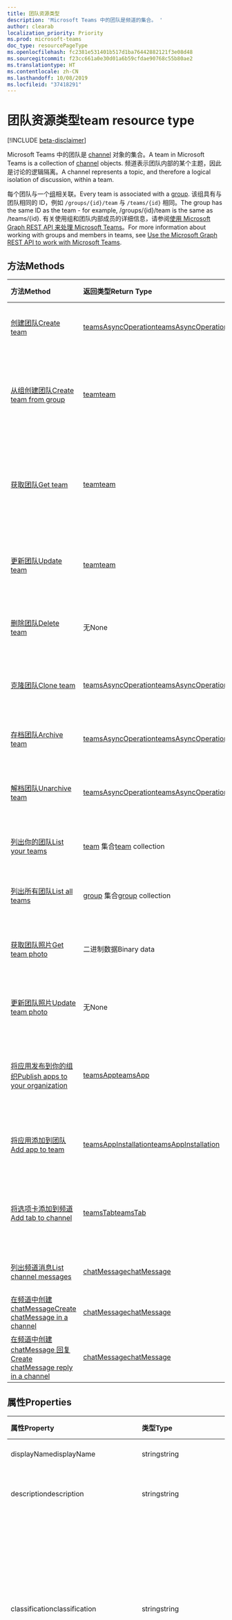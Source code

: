 ```yaml
---
title: 团队资源类型
description: 'Microsoft Teams 中的团队是频道的集合。 '
author: clearab
localization_priority: Priority
ms.prod: microsoft-teams
doc_type: resourcePageType
ms.openlocfilehash: fc2381e531401b517d1ba76442882121f3e08d48
ms.sourcegitcommit: f23cc661a0e30d01a6b59cfdae90768c55b80ae2
ms.translationtype: HT
ms.contentlocale: zh-CN
ms.lasthandoff: 10/08/2019
ms.locfileid: "37418291"
---
```

# <a name="team-resource-type"></a><span data-ttu-id="32e92-103">团队资源类型</span><span class="sxs-lookup"><span data-stu-id="32e92-103">team resource type</span></span>

[!INCLUDE [beta-disclaimer](../../includes/beta-disclaimer.md)]

<span data-ttu-id="32e92-104">Microsoft Teams 中的团队是 [channel](channel.md) 对象的集合。</span><span class="sxs-lookup"><span data-stu-id="32e92-104">A team in Microsoft Teams is a collection of [channel](channel.md) objects.</span></span> <span data-ttu-id="32e92-105">频道表示团队内部的某个主题，因此是讨论的逻辑隔离。</span><span class="sxs-lookup"><span data-stu-id="32e92-105">A channel represents a topic, and therefore a logical isolation of discussion, within a team.</span></span>

<span data-ttu-id="32e92-106">每个团队与一个[组](../resources/group.md)相关联。</span><span class="sxs-lookup"><span data-stu-id="32e92-106">Every team is associated with a [group](../resources/group.md).</span></span> <span data-ttu-id="32e92-107">该组具有与团队相同的 ID，例如 `/groups/{id}/team` 与 `/teams/{id}` 相同。</span><span class="sxs-lookup"><span data-stu-id="32e92-107">The group has the same ID as the team - for example, /groups/{id}/team is the same as /teams/{id}.</span></span> <span data-ttu-id="32e92-108">有关使用组和团队内部成员的详细信息，请参阅[使用 Microsoft Graph REST API 来处理 Microsoft Teams](teams-api-overview.md)。</span><span class="sxs-lookup"><span data-stu-id="32e92-108">For more information about working with groups and members in teams, see [Use the Microsoft Graph REST API to work with Microsoft Teams](teams-api-overview.md).</span></span>

## <a name="methods"></a><span data-ttu-id="32e92-109">方法</span><span class="sxs-lookup"><span data-stu-id="32e92-109">Methods</span></span>

| <span data-ttu-id="32e92-110">方法</span><span class="sxs-lookup"><span data-stu-id="32e92-110">Method</span></span>       | <span data-ttu-id="32e92-111">返回类型</span><span class="sxs-lookup"><span data-stu-id="32e92-111">Return Type</span></span>  |<span data-ttu-id="32e92-112">说明</span><span class="sxs-lookup"><span data-stu-id="32e92-112">Description</span></span>|
|:---------------|:--------|:----------|
|[<span data-ttu-id="32e92-113">创建团队</span><span class="sxs-lookup"><span data-stu-id="32e92-113">Create team</span></span>](../api/team-post.md) | [<span data-ttu-id="32e92-114">teamsAsyncOperation</span><span class="sxs-lookup"><span data-stu-id="32e92-114">teamsAsyncOperation</span></span>](teamsasyncoperation.md) | <span data-ttu-id="32e92-115">从头开始创建团队。</span><span class="sxs-lookup"><span data-stu-id="32e92-115">Create a team from scratch.</span></span> |
|[<span data-ttu-id="32e92-116">从组创建团队</span><span class="sxs-lookup"><span data-stu-id="32e92-116">Create team from group</span></span>](../api/team-put-teams.md) | [<span data-ttu-id="32e92-117">team</span><span class="sxs-lookup"><span data-stu-id="32e92-117">team</span></span>](team.md) | <span data-ttu-id="32e92-118">创建新的团队，或向现有组添加团队。</span><span class="sxs-lookup"><span data-stu-id="32e92-118">Create a new team, or add a team to an existing group.</span></span>|
|[<span data-ttu-id="32e92-119">获取团队</span><span class="sxs-lookup"><span data-stu-id="32e92-119">Get team</span></span>](../api/team-get.md) | [<span data-ttu-id="32e92-120">team</span><span class="sxs-lookup"><span data-stu-id="32e92-120">team</span></span>](team.md) | <span data-ttu-id="32e92-121">检索指定团队的属性和关系。</span><span class="sxs-lookup"><span data-stu-id="32e92-121">Retrieve the properties and relationships of the specified team.</span></span>|
|[<span data-ttu-id="32e92-122">更新团队</span><span class="sxs-lookup"><span data-stu-id="32e92-122">Update team</span></span>](../api/team-update.md) | [<span data-ttu-id="32e92-123">team</span><span class="sxs-lookup"><span data-stu-id="32e92-123">team</span></span>](team.md) |<span data-ttu-id="32e92-124">更新指定团队的属性。</span><span class="sxs-lookup"><span data-stu-id="32e92-124">Update the properties of the specified team.</span></span> |
|[<span data-ttu-id="32e92-125">删除团队</span><span class="sxs-lookup"><span data-stu-id="32e92-125">Delete team</span></span>](/graph/api/group-delete?view=graph-rest-1.0) | <span data-ttu-id="32e92-126">无</span><span class="sxs-lookup"><span data-stu-id="32e92-126">None</span></span> |<span data-ttu-id="32e92-127">删除团队及其关联的组。</span><span class="sxs-lookup"><span data-stu-id="32e92-127">Delete the team and its associated group.</span></span> |
|[<span data-ttu-id="32e92-128">克隆团队</span><span class="sxs-lookup"><span data-stu-id="32e92-128">Clone team</span></span>](../api/team-clone.md) | [<span data-ttu-id="32e92-129">teamsAsyncOperation</span><span class="sxs-lookup"><span data-stu-id="32e92-129">teamsAsyncOperation</span></span>](../resources/teamsasyncoperation.md) |<span data-ttu-id="32e92-130">复制团队及其关联的组。</span><span class="sxs-lookup"><span data-stu-id="32e92-130">Copy the team and its associated group.</span></span> |
|[<span data-ttu-id="32e92-131">存档团队</span><span class="sxs-lookup"><span data-stu-id="32e92-131">Archive team</span></span>](../api/team-archive.md) | [<span data-ttu-id="32e92-132">teamsAsyncOperation</span><span class="sxs-lookup"><span data-stu-id="32e92-132">teamsAsyncOperation</span></span>](../resources/teamsasyncoperation.md) |<span data-ttu-id="32e92-133">将团队置于只读状态。</span><span class="sxs-lookup"><span data-stu-id="32e92-133">Put the team in a read-only state.</span></span> |
|[<span data-ttu-id="32e92-134">解档团队</span><span class="sxs-lookup"><span data-stu-id="32e92-134">Unarchive team</span></span>](../api/team-unarchive.md) | [<span data-ttu-id="32e92-135">teamsAsyncOperation</span><span class="sxs-lookup"><span data-stu-id="32e92-135">teamsAsyncOperation</span></span>](../resources/teamsasyncoperation.md) |<span data-ttu-id="32e92-136">将团队还原到读写状态。</span><span class="sxs-lookup"><span data-stu-id="32e92-136">Restore the team to a read-write state.</span></span> |
|[<span data-ttu-id="32e92-137">列出你的团队</span><span class="sxs-lookup"><span data-stu-id="32e92-137">List your teams</span></span>](../api/user-list-joinedteams.md) | <span data-ttu-id="32e92-138">[team](team.md) 集合</span><span class="sxs-lookup"><span data-stu-id="32e92-138">[team](team.md) collection</span></span> | <span data-ttu-id="32e92-139">列出你属于的团队。</span><span class="sxs-lookup"><span data-stu-id="32e92-139">List the teams you are a member of.</span></span> |
|[<span data-ttu-id="32e92-140">列出所有团队</span><span class="sxs-lookup"><span data-stu-id="32e92-140">List all teams</span></span>](/graph/teams-list-all-teams) | <span data-ttu-id="32e92-141">[group](group.md) 集合</span><span class="sxs-lookup"><span data-stu-id="32e92-141">[group](group.md) collection</span></span> | <span data-ttu-id="32e92-142">列出具有团队的所有组。</span><span class="sxs-lookup"><span data-stu-id="32e92-142">List all groups that have teams.</span></span> |
|[<span data-ttu-id="32e92-143">获取团队照片</span><span class="sxs-lookup"><span data-stu-id="32e92-143">Get team photo</span></span>](../api/team-get-photo.md) | <span data-ttu-id="32e92-144">二进制数据</span><span class="sxs-lookup"><span data-stu-id="32e92-144">Binary data</span></span> | <span data-ttu-id="32e92-145">获取团队的照片（图片）。</span><span class="sxs-lookup"><span data-stu-id="32e92-145">Get the photo (picture) for a team.</span></span> |
|[<span data-ttu-id="32e92-146">更新团队照片</span><span class="sxs-lookup"><span data-stu-id="32e92-146">Update team photo</span></span>](../api/team-update-photo.md) | <span data-ttu-id="32e92-147">无</span><span class="sxs-lookup"><span data-stu-id="32e92-147">None</span></span> | <span data-ttu-id="32e92-148">更新团队的照片（图片）。</span><span class="sxs-lookup"><span data-stu-id="32e92-148">Update the photo (picture) for a team.</span></span> |
|[<span data-ttu-id="32e92-149">将应用发布到你的组织</span><span class="sxs-lookup"><span data-stu-id="32e92-149">Publish apps to your organization</span></span>](../resources/teamsapp.md)| [<span data-ttu-id="32e92-150">teamsApp</span><span class="sxs-lookup"><span data-stu-id="32e92-150">teamsApp</span></span>](../resources/teamsapp.md) | <span data-ttu-id="32e92-151">创建仅对你的组织可见的 Teams 应用。</span><span class="sxs-lookup"><span data-stu-id="32e92-151">Create Teams apps visible only to your organization.</span></span> |
|[<span data-ttu-id="32e92-152">将应用添加到团队</span><span class="sxs-lookup"><span data-stu-id="32e92-152">Add app to team</span></span>](../api/teamsappinstallation-add.md) | [<span data-ttu-id="32e92-153">teamsAppInstallation</span><span class="sxs-lookup"><span data-stu-id="32e92-153">teamsAppInstallation</span></span>](teamsappinstallation.md) | <span data-ttu-id="32e92-154">将应用添加（安装）到团队。</span><span class="sxs-lookup"><span data-stu-id="32e92-154">Adds (installs) an app to a team.</span></span>|
|[<span data-ttu-id="32e92-155">将选项卡添加到频道</span><span class="sxs-lookup"><span data-stu-id="32e92-155">Add tab to channel</span></span>](../api/teamstab-add.md) | [<span data-ttu-id="32e92-156">teamsTab</span><span class="sxs-lookup"><span data-stu-id="32e92-156">teamsTab</span></span>](../resources/teamstab.md) | <span data-ttu-id="32e92-157">将选项卡添加（安装）到团队的频道。</span><span class="sxs-lookup"><span data-stu-id="32e92-157">Adds (installs) a tab to a team's channel.</span></span>|
|[<span data-ttu-id="32e92-158">列出频道消息</span><span class="sxs-lookup"><span data-stu-id="32e92-158">List channel messages</span></span>](../api/channel-list-messages.md)  | [<span data-ttu-id="32e92-159">chatMessage</span><span class="sxs-lookup"><span data-stu-id="32e92-159">chatMessage</span></span>](../resources/chatmessage.md) | [<span data-ttu-id="32e92-160">获取频道中的消息</span><span class="sxs-lookup"><span data-stu-id="32e92-160">Get messages in a channel</span></span>](../api/channel-list-messages.md) |
|[<span data-ttu-id="32e92-161">在频道中创建 chatMessage</span><span class="sxs-lookup"><span data-stu-id="32e92-161">Create chatMessage in a channel</span></span>](../api/channel-post-messages.md)  | [<span data-ttu-id="32e92-162">chatMessage</span><span class="sxs-lookup"><span data-stu-id="32e92-162">chatMessage</span></span>](../resources/chatmessage.md) | <span data-ttu-id="32e92-163">向频道发送消息。</span><span class="sxs-lookup"><span data-stu-id="32e92-163">Send a message to a channel</span></span> |
|[<span data-ttu-id="32e92-164">在频道中创建 chatMessage 回复</span><span class="sxs-lookup"><span data-stu-id="32e92-164">Create chatMessage reply in a channel</span></span>](../api/channel-post-messagereply.md) | [<span data-ttu-id="32e92-165">chatMessage</span><span class="sxs-lookup"><span data-stu-id="32e92-165">chatMessage</span></span>](../resources/chatmessage.md) | <span data-ttu-id="32e92-166">在频道中回复消息。</span><span class="sxs-lookup"><span data-stu-id="32e92-166">Reply to a message in a channel</span></span> |

## <a name="properties"></a><span data-ttu-id="32e92-167">属性</span><span class="sxs-lookup"><span data-stu-id="32e92-167">Properties</span></span>

| <span data-ttu-id="32e92-168">属性</span><span class="sxs-lookup"><span data-stu-id="32e92-168">Property</span></span> | <span data-ttu-id="32e92-169">类型</span><span class="sxs-lookup"><span data-stu-id="32e92-169">Type</span></span> | <span data-ttu-id="32e92-170">说明</span><span class="sxs-lookup"><span data-stu-id="32e92-170">Description</span></span> |
|:---------------|:--------|:----------|
|<span data-ttu-id="32e92-171">displayName</span><span class="sxs-lookup"><span data-stu-id="32e92-171">displayName</span></span>|<span data-ttu-id="32e92-172">string</span><span class="sxs-lookup"><span data-stu-id="32e92-172">string</span></span>| <span data-ttu-id="32e92-173">团队的名称。</span><span class="sxs-lookup"><span data-stu-id="32e92-173">The name of the team.</span></span> |
|<span data-ttu-id="32e92-174">description</span><span class="sxs-lookup"><span data-stu-id="32e92-174">description</span></span>|<span data-ttu-id="32e92-175">string</span><span class="sxs-lookup"><span data-stu-id="32e92-175">string</span></span>| <span data-ttu-id="32e92-176">组的说明（可选）。</span><span class="sxs-lookup"><span data-stu-id="32e92-176">An optional description for the team.</span></span> |
|<span data-ttu-id="32e92-177">classification</span><span class="sxs-lookup"><span data-stu-id="32e92-177">classification</span></span>|<span data-ttu-id="32e92-178">string</span><span class="sxs-lookup"><span data-stu-id="32e92-178">string</span></span>| <span data-ttu-id="32e92-179">标签（可选）。</span><span class="sxs-lookup"><span data-stu-id="32e92-179">An optional label.</span></span> <span data-ttu-id="32e92-180">通常说明团队的数据或业务敏感性。</span><span class="sxs-lookup"><span data-stu-id="32e92-180">Typically describes the data or business sensitivity of the team.</span></span> <span data-ttu-id="32e92-181">必须与租户目录中的一个预配置集匹配。</span><span class="sxs-lookup"><span data-stu-id="32e92-181">Must match one of a pre-configured set in the tenant's directory.</span></span> |
|<span data-ttu-id="32e92-182">specialization</span><span class="sxs-lookup"><span data-stu-id="32e92-182">specialization</span></span>|[<span data-ttu-id="32e92-183">teamSpecialization</span><span class="sxs-lookup"><span data-stu-id="32e92-183">teamSpecialization</span></span>](teamspecialization.md)| <span data-ttu-id="32e92-184">可选。</span><span class="sxs-lookup"><span data-stu-id="32e92-184">Optional.</span></span> <span data-ttu-id="32e92-185">指示团队是否适用于特定用例。</span><span class="sxs-lookup"><span data-stu-id="32e92-185">Indicates whether the team is intended for a particular use case.</span></span>  <span data-ttu-id="32e92-186">每个团队专用化都可以访问针对其用例的独特行为和体验。</span><span class="sxs-lookup"><span data-stu-id="32e92-186">Each team specialization has access to unique behaviors and experiences targeted to its use case.</span></span> |
|<span data-ttu-id="32e92-187">visibility</span><span class="sxs-lookup"><span data-stu-id="32e92-187">visibility</span></span>|[<span data-ttu-id="32e92-188">teamVisibilityType</span><span class="sxs-lookup"><span data-stu-id="32e92-188">teamVisibilityType</span></span>](teamvisibilitytype.md)| <span data-ttu-id="32e92-189">组和团队的可见性。</span><span class="sxs-lookup"><span data-stu-id="32e92-189">The visibility of a the group and team.</span></span> <span data-ttu-id="32e92-190">默认值为 Public。</span><span class="sxs-lookup"><span data-stu-id="32e92-190">Defaults to Public.</span></span> |
|<span data-ttu-id="32e92-191">funSettings</span><span class="sxs-lookup"><span data-stu-id="32e92-191">funSettings</span></span>|[<span data-ttu-id="32e92-192">teamFunSettings</span><span class="sxs-lookup"><span data-stu-id="32e92-192">teamFunSettings</span></span>](teamfunsettings.md) |<span data-ttu-id="32e92-193">用于配置团队中 Giphy、成员和贴纸使用情况的设置。</span><span class="sxs-lookup"><span data-stu-id="32e92-193">Settings to configure use of Giphy, memes, and stickers in the team.</span></span>|
|<span data-ttu-id="32e92-194">guestSettings</span><span class="sxs-lookup"><span data-stu-id="32e92-194">guestSettings</span></span>|[<span data-ttu-id="32e92-195">teamGuestSettings</span><span class="sxs-lookup"><span data-stu-id="32e92-195">teamGuestSettings</span></span>](teamguestsettings.md) |<span data-ttu-id="32e92-196">用于配置来宾是否可以在团队中创建、更新或删除频道的设置。</span><span class="sxs-lookup"><span data-stu-id="32e92-196">Settings to configure whether guests can create, update, or delete channels in the team.</span></span>|
|<span data-ttu-id="32e92-197">internalId</span><span class="sxs-lookup"><span data-stu-id="32e92-197">internalId</span></span> | <span data-ttu-id="32e92-198">字符串</span><span class="sxs-lookup"><span data-stu-id="32e92-198">string</span></span> | <span data-ttu-id="32e92-199">已在一些位置（如审核日志/[Office 365 管理活动 API](https://docs.microsoft.com/zh-CN/office/office-365-management-api/office-365-management-activity-api-reference)）使用的团队唯一 ID。</span><span class="sxs-lookup"><span data-stu-id="32e92-199">A unique ID for the team that has been used in a few places such as the audit log/[Office 365 Management Activity API](https://docs.microsoft.com/zh-CN/office/office-365-management-api/office-365-management-activity-api-reference).</span></span> |
|<span data-ttu-id="32e92-200">isArchived</span><span class="sxs-lookup"><span data-stu-id="32e92-200">isArchived</span></span>|<span data-ttu-id="32e92-201">Boolean</span><span class="sxs-lookup"><span data-stu-id="32e92-201">Boolean</span></span>|<span data-ttu-id="32e92-202">此团队是否处于只读模式。</span><span class="sxs-lookup"><span data-stu-id="32e92-202">Whether this team is in read-only mode.</span></span> |
|<span data-ttu-id="32e92-203">memberSettings</span><span class="sxs-lookup"><span data-stu-id="32e92-203">memberSettings</span></span>|[<span data-ttu-id="32e92-204">teamMemberSettings</span><span class="sxs-lookup"><span data-stu-id="32e92-204">teamMemberSettings</span></span>](teammembersettings.md) |<span data-ttu-id="32e92-205">用于配置成员是否可以在团队中执行某些操作（例如，创建频道和添加机器人）的设置。</span><span class="sxs-lookup"><span data-stu-id="32e92-205">Settings to configure whether members can perform certain actions, for example, create channels and add bots, in the team.</span></span>|
|<span data-ttu-id="32e92-206">messagingSettings</span><span class="sxs-lookup"><span data-stu-id="32e92-206">messagingSettings</span></span>|[<span data-ttu-id="32e92-207">teamMessagingSettings</span><span class="sxs-lookup"><span data-stu-id="32e92-207">teamMessagingSettings</span></span>](teammessagingsettings.md) |<span data-ttu-id="32e92-208">用于配置团队中的消息传递和提及的设置。</span><span class="sxs-lookup"><span data-stu-id="32e92-208">Settings to configure messaging and mentions in the team.</span></span>|
|<span data-ttu-id="32e92-209">discoverySettings</span><span class="sxs-lookup"><span data-stu-id="32e92-209">discoverySettings</span></span>|[<span data-ttu-id="32e92-210">teamDiscoverySettings</span><span class="sxs-lookup"><span data-stu-id="32e92-210">teamDiscoverySettings</span></span>](teamdiscoverysettings.md) |<span data-ttu-id="32e92-211">用于让他人配置团队可发现性的设置。</span><span class="sxs-lookup"><span data-stu-id="32e92-211">Settings to configure team discoverability by others.</span></span>|
|<span data-ttu-id="32e92-212">webUrl</span><span class="sxs-lookup"><span data-stu-id="32e92-212">webUrl</span></span>|<span data-ttu-id="32e92-213">string (readonly)</span><span class="sxs-lookup"><span data-stu-id="32e92-213">string (readonly)</span></span> | <span data-ttu-id="32e92-214">用于转到 Microsoft Teams 客户端中团队的超链接。</span><span class="sxs-lookup"><span data-stu-id="32e92-214">A hyperlink that will go to the team in the Microsoft Teams client.</span></span> <span data-ttu-id="32e92-215">这是在 Microsoft Teams 客户端中右键单击团队并选择**获取团队链接**时获取的 URL。</span><span class="sxs-lookup"><span data-stu-id="32e92-215">This is the URL that you get when you right-click a team in the Microsoft Teams client and select **Get link to team**.</span></span> <span data-ttu-id="32e92-216">应将此 URL 视为不透明的 blob，而不对其进行解析。</span><span class="sxs-lookup"><span data-stu-id="32e92-216">This URL should be treated as an opaque blob, and not parsed.</span></span> |

## <a name="relationships"></a><span data-ttu-id="32e92-217">关系</span><span class="sxs-lookup"><span data-stu-id="32e92-217">Relationships</span></span>

| <span data-ttu-id="32e92-218">关系</span><span class="sxs-lookup"><span data-stu-id="32e92-218">Relationship</span></span> | <span data-ttu-id="32e92-219">类型</span><span class="sxs-lookup"><span data-stu-id="32e92-219">Type</span></span> | <span data-ttu-id="32e92-220">说明</span><span class="sxs-lookup"><span data-stu-id="32e92-220">Description</span></span> |
|:---------------|:--------|:----------|
|<span data-ttu-id="32e92-221">channels</span><span class="sxs-lookup"><span data-stu-id="32e92-221">channels</span></span>|<span data-ttu-id="32e92-222">[channel](channel.md) 集合</span><span class="sxs-lookup"><span data-stu-id="32e92-222">[channel](channel.md) collection</span></span>|<span data-ttu-id="32e92-223">与团队相关的频道和消息的集合。</span><span class="sxs-lookup"><span data-stu-id="32e92-223">The collection of channels & messages associated with the team.</span></span>|
|<span data-ttu-id="32e92-224">installedApps</span><span class="sxs-lookup"><span data-stu-id="32e92-224">installedApps</span></span>|<span data-ttu-id="32e92-225">[teamsAppInstallation](teamsappinstallation.md) 集合</span><span class="sxs-lookup"><span data-stu-id="32e92-225">[teamsAppInstallation](teamsappinstallation.md) collection</span></span>|<span data-ttu-id="32e92-226">此团队中安装的应用。</span><span class="sxs-lookup"><span data-stu-id="32e92-226">The apps installed in this team.</span></span>|
|<span data-ttu-id="32e92-227">owners</span><span class="sxs-lookup"><span data-stu-id="32e92-227">owners</span></span>|[<span data-ttu-id="32e92-228">user</span><span class="sxs-lookup"><span data-stu-id="32e92-228">user</span></span>](user.md)| <span data-ttu-id="32e92-229">此团队的所有者列表。</span><span class="sxs-lookup"><span data-stu-id="32e92-229">The list of this team's owners.</span></span> <span data-ttu-id="32e92-230">目前，在使用应用程序权限创建团队时，必须指定一个所有者。</span><span class="sxs-lookup"><span data-stu-id="32e92-230">Currently, when creating a team using application permissions, exactly one owner must be specified.</span></span> <span data-ttu-id="32e92-231">当使用用户委派的权限时，不能指定任何所有者（当前用户是所有者）。</span><span class="sxs-lookup"><span data-stu-id="32e92-231">When using user delegated permissions, no owner can be specified (the current user is the owner).</span></span> <span data-ttu-id="32e92-232">必须将所有者指定为对象 ID (GUID)，而不是 UPN。</span><span class="sxs-lookup"><span data-stu-id="32e92-232">Owner must be specified as an object ID (GUID), not a UPN.</span></span> |
|<span data-ttu-id="32e92-233">operations</span><span class="sxs-lookup"><span data-stu-id="32e92-233">operations</span></span>|<span data-ttu-id="32e92-234">[teamsAsyncOperation](teamsasyncoperation.md) 集合</span><span class="sxs-lookup"><span data-stu-id="32e92-234">[teamsAsyncOperation](teamsasyncoperation.md) collection</span></span>| <span data-ttu-id="32e92-235">在此团队中运行过或正在运行的异步操作。</span><span class="sxs-lookup"><span data-stu-id="32e92-235">The async operations that ran or are running on this team.</span></span> | 
|<span data-ttu-id="32e92-236">primaryChannel</span><span class="sxs-lookup"><span data-stu-id="32e92-236">primaryChannel</span></span>|[<span data-ttu-id="32e92-237">频道</span><span class="sxs-lookup"><span data-stu-id="32e92-237">channel</span></span>](channel.md)| <span data-ttu-id="32e92-238">团队的常规频道。</span><span class="sxs-lookup"><span data-stu-id="32e92-238">The general channel for the team.</span></span> | 
|<span data-ttu-id="32e92-239">schedule</span><span class="sxs-lookup"><span data-stu-id="32e92-239">schedule</span></span>|[<span data-ttu-id="32e92-240">日程安排</span><span class="sxs-lookup"><span data-stu-id="32e92-240">schedule</span></span>](schedule.md)| <span data-ttu-id="32e92-241">此团队的排班安排。</span><span class="sxs-lookup"><span data-stu-id="32e92-241">The schedule of shifts for this team.</span></span>|
|<span data-ttu-id="32e92-242">template</span><span class="sxs-lookup"><span data-stu-id="32e92-242">template</span></span>|[<span data-ttu-id="32e92-243">teamsTemplate</span><span class="sxs-lookup"><span data-stu-id="32e92-243">teamsTemplate</span></span>](teamstemplate.md)| <span data-ttu-id="32e92-244">创建此团队时所使用的模板。</span><span class="sxs-lookup"><span data-stu-id="32e92-244">The template this team was created from.</span></span> <span data-ttu-id="32e92-245">请参阅[可用模板](https://docs.microsoft.com/zh-CN/MicrosoftTeams/get-started-with-teams-templates)。</span><span class="sxs-lookup"><span data-stu-id="32e92-245">See [available templates](https://docs.microsoft.com/zh-CN/MicrosoftTeams/get-started-with-teams-templates).</span></span> |

## <a name="json-representation"></a><span data-ttu-id="32e92-246">JSON 表示形式</span><span class="sxs-lookup"><span data-stu-id="32e92-246">JSON representation</span></span>

<span data-ttu-id="32e92-247">下面是资源的 JSON 表示形式。</span><span class="sxs-lookup"><span data-stu-id="32e92-247">The following is a JSON representation of the resource.</span></span>

<!-- {
  "blockType": "resource",
  "@odata.type": "microsoft.graph.team",
  "baseType": "microsoft.graph.entity"
}-->

```json
{
  "guestSettings": {"@odata.type": "microsoft.graph.teamGuestSettings"},
  "memberSettings": {"@odata.type": "microsoft.graph.teamMemberSettings"},
  "messagingSettings": {"@odata.type": "microsoft.graph.teamMessagingSettings"},
  "funSettings": {"@odata.type": "microsoft.graph.teamFunSettings"},
  "discoverySettings": {"@odata.type": "microsoft.graph.teamDiscoverySettings"},
  "internalId": "string",
  "isArchived": false,
  "webUrl": "string (URL)",
  "displayName": "string",
  "description": "string",
  "classification": "string",
  "specialization": "string",
  "visibility": "string"
}

```

<!-- uuid: 8fcb5dbc-d5aa-4681-8e31-b001d5168d79
2015-10-25 14:57:30 UTC -->
<!--
{
  "type": "#page.annotation",
  "description": "team resource",
  "keywords": "",
  "section": "documentation",
  "tocPath": "",
  "suppressions": []
}
-->

## <a name="see-also"></a><span data-ttu-id="32e92-248">另请参阅</span><span class="sxs-lookup"><span data-stu-id="32e92-248">See Also</span></span>

- [<span data-ttu-id="32e92-249">创建包含团队的组</span><span class="sxs-lookup"><span data-stu-id="32e92-249">Creating a group with a team</span></span>](/graph/teams-create-group-and-team)
- [<span data-ttu-id="32e92-250">Teams API 概述</span><span class="sxs-lookup"><span data-stu-id="32e92-250">Teams API Overview</span></span>](teams-api-overview.md)
